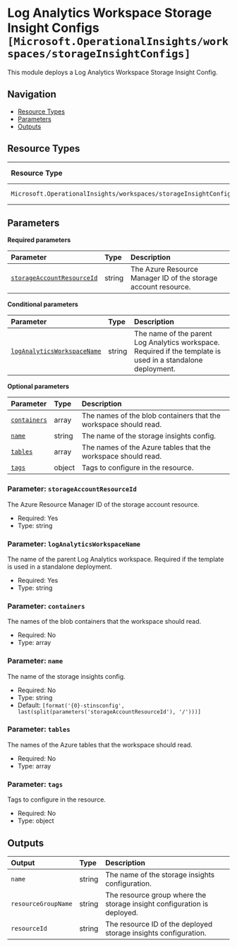 # Log Analytics Workspace Storage Insight Configs `[Microsoft.OperationalInsights/workspaces/storageInsightConfigs]`

This module deploys a Log Analytics Workspace Storage Insight Config.

## Navigation

- [Resource Types](#Resource-Types)
- [Parameters](#Parameters)
- [Outputs](#Outputs)

## Resource Types

| Resource Type | API Version |
| :-- | :-- |
| `Microsoft.OperationalInsights/workspaces/storageInsightConfigs` | [2023-09-01](https://learn.microsoft.com/en-us/azure/templates/Microsoft.OperationalInsights/2023-09-01/workspaces/storageInsightConfigs) |

## Parameters

**Required parameters**

| Parameter | Type | Description |
| :-- | :-- | :-- |
| [`storageAccountResourceId`](#parameter-storageaccountresourceid) | string | The Azure Resource Manager ID of the storage account resource. |

**Conditional parameters**

| Parameter | Type | Description |
| :-- | :-- | :-- |
| [`logAnalyticsWorkspaceName`](#parameter-loganalyticsworkspacename) | string | The name of the parent Log Analytics workspace. Required if the template is used in a standalone deployment. |

**Optional parameters**

| Parameter | Type | Description |
| :-- | :-- | :-- |
| [`containers`](#parameter-containers) | array | The names of the blob containers that the workspace should read. |
| [`name`](#parameter-name) | string | The name of the storage insights config. |
| [`tables`](#parameter-tables) | array | The names of the Azure tables that the workspace should read. |
| [`tags`](#parameter-tags) | object | Tags to configure in the resource. |

### Parameter: `storageAccountResourceId`

The Azure Resource Manager ID of the storage account resource.

- Required: Yes
- Type: string

### Parameter: `logAnalyticsWorkspaceName`

The name of the parent Log Analytics workspace. Required if the template is used in a standalone deployment.

- Required: Yes
- Type: string

### Parameter: `containers`

The names of the blob containers that the workspace should read.

- Required: No
- Type: array

### Parameter: `name`

The name of the storage insights config.

- Required: No
- Type: string
- Default: `[format('{0}-stinsconfig', last(split(parameters('storageAccountResourceId'), '/')))]`

### Parameter: `tables`

The names of the Azure tables that the workspace should read.

- Required: No
- Type: array

### Parameter: `tags`

Tags to configure in the resource.

- Required: No
- Type: object

## Outputs

| Output | Type | Description |
| :-- | :-- | :-- |
| `name` | string | The name of the storage insights configuration. |
| `resourceGroupName` | string | The resource group where the storage insight configuration is deployed. |
| `resourceId` | string | The resource ID of the deployed storage insights configuration. |
